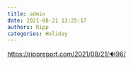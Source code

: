 ```yaml
---
title: admin
date: 2021-08-21 13:25:17
authors: Ripp
categories: Holiday
---
```


 https://rippreport.com/2021/08/21/🔊96/